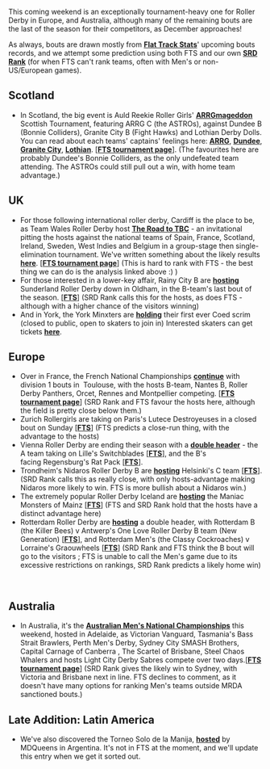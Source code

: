 <html><body><p>This coming weekend is an exceptionally tournament-heavy one for Roller Derby in Europe, and Australia, although many of the remaining bouts are the last of the season for their competitors, as December approaches!

As always, bouts are drawn mostly from <strong><a href="http://www.flattrackstats.com">Flat Track Stats</a></strong>' upcoming bouts records, and we attempt some prediction using both FTS and our own <strong><a href="https://aoanla.pythonanywhere.com/SRDRank.html">SRD Rank</a></strong> (for when FTS can't rank teams, often with Men's or non-US/European games).
</p><h2>Scotland</h2>
<ul>
	<li>In Scotland, the big event is Auld Reekie Roller Girls' <strong><a href="https://www.facebook.com/events/535844416618826/">ARRGmageddon</a></strong> Scottish Tournament, featuring ARRG C (the ASTROs), against Dundee B (Bonnie Colliders), Granite City B (Fight Hawks) and Lothian Derby Dolls. You can read about each teams' captains' feelings here: <strong><a href="https://scottishrollerderbyblog.com/2016/11/12/an-interview-with-astros-captain-princess-die/">ARRG</a></strong>, <strong><a href="https://scottishrollerderbyblog.com/2016/11/16/a-chat-with-bonnie-colliders-captains-khilleesi-and-g-wrecks/">Dundee</a></strong>, <strong><a href="https://scottishrollerderbyblog.com/2016/11/21/granite-citys-hawks-flock-to-the-arrgmageddon/">Granite City</a></strong>, <strong><a href="https://scottishrollerderbyblog.com/2016/11/18/an-interview-with-lothian-derby-dolls-captain-fully-harmed/">Lothian</a></strong>. [<strong><a href="http://flattrackstats.com/tournaments/88133/overview">FTS tournament page</a></strong>]. (The favourites here are probably Dundee's Bonnie Colliders, as the only undefeated team attending. The ASTROs could still pull out a win, with home team advantage.)</li>
</ul>
<h2>UK</h2>
<ul>
	<li>For those following international roller derby, Cardiff is the place to be, as Team Wales Roller Derby host <strong><a href="https://www.facebook.com/events/1224163900948144/">The Road to TBC</a></strong> - an invitational pitting the hosts against the national teams of Spain, France, Scotland, Ireland, Sweden, West Indies and Belgium in a group-stage then single-elimination tournament. We've written something about the likely results <strong><a href="https://scottishrollerderbyblog.com/2016/10/02/the-road-to-tbc-lessons-from-erdt-and-the-last-world-cup/">here</a></strong>. [<strong><a href="http://flattrackstats.com/tournaments/87983">FTS tournament page</a></strong>] (This is hard to rank with FTS - the best thing we can do is the analysis linked above :) )</li>
	<li>For those interested in a lower-key affair, Rainy City B are <strong><a href="https://www.facebook.com/events/530438173822411/">hosting</a></strong>  Sunderland Roller Derby down in Oldham, in the B-team's last bout of the season. [<strong><a href="http://flattrackstats.com/bouts/87880/overview">FTS</a></strong>] (SRD Rank calls this for the hosts, as does FTS - although with a higher chance of the visitors winning)</li>
	<li>And in York, the York Minxters are <strong><a href="https://www.facebook.com/events/1777590042514636/">holding</a></strong> their first ever Coed scrim (closed to public, open to skaters to join in) Interested skaters can get tickets <strong><a href="http://minxterscoed.bpt.me/">here</a></strong>.</li>
</ul>
<h2>Europe</h2>
<ul>
	<li>Over in France, the French National Championships <strong><a href="https://www.facebook.com/events/880095672126286/">continue</a></strong> with division 1 bouts in  Toulouse, with the hosts B-team, Nantes B, Roller Derby Panthers, Orcet, Rennes and Montpellier competing. [<strong><a href="http://flattrackstats.com/tournaments/86043/overview">FTS tournament page</a></strong>] (SRD Rank and FTS favour the hosts here, although the field is pretty close below them.)</li>
	<li>Zurich Rollergirls are taking on Paris's Lutece Destroyeuses in a closed bout on Sunday [<strong><a href="http://flattrackstats.com/bouts/85152/overview">FTS</a></strong>] (FTS predicts a close-run thing, with the advantage to the hosts)</li>
	<li>Vienna Roller Derby are ending their season with a <strong><a href="https://www.facebook.com/events/691167217725824/">double header</a></strong> - the A team taking on Lille's Switchblades [<strong><a href="http://flattrackstats.com/bouts/85672/overview">FTS</a></strong>], and the B's facing Regensburg's Rat Pack [<strong><a href="http://flattrackstats.com/bouts/85673/overview">FTS</a></strong>].</li>
	<li>Trondheim's Nidaros Roller Derby B are <strong><a href="https://www.facebook.com/events/180307805750860/">hosting</a></strong> Helsinki's C team [<strong><a href="http://flattrackstats.com/bouts/85952/overview">FTS</a></strong>]. (SRD Rank calls this as really close, with only hosts-advantage making Nidaros more likely to win. FTS is more bullish about a Nidaros win.)</li>
	<li>The extremely popular Roller Derby Iceland are <strong><a href="https://www.facebook.com/events/1838138673089342/">hosting</a></strong> the Maniac Monsters of Mainz [<strong><a href="http://flattrackstats.com/bouts/86906/overview">FTS</a></strong>] (FTS and SRD Rank hold that the hosts have a distinct advantage here)</li>
	<li>Rotterdam Roller Derby are <strong><a href="https://www.facebook.com/events/1143818565708808/">hosting</a></strong> a double header, with Rotterdam B (the Killer Bees) v Antwerp's One Love Roller Derby B team (New Generation) [<strong><a href="http://flattrackstats.com/bouts/86985/overview">FTS</a></strong>], and Rotterdam Men's (the Classy Cockroaches) v Lorraine's Graouwheels [<strong><a href="http://flattrackstats.com/bouts/86986/overview">FTS</a></strong>] (SRD Rank and FTS think the B bout will go to the visitors ; FTS is unable to call the Men's game due to its excessive restrictions on rankings, SRD Rank predicts a likely home win)</li>
</ul>
 
<h2>Australia</h2>
<ul>
	<li>In Australia, it's the <strong><a href="https://www.facebook.com/events/1240753402611731/">Australian Men's National Championships</a></strong> this weekend, hosted in Adelaide, as Victorian Vanguard, Tasmania's Bass Strait Brawlers, Perth Men's Derby, Sydney City SMASH Brothers, Capital Carnage of Canberra , The Scartel of Brisbane, Steel Chaos Whalers and hosts Light City Derby Sabres compete over two days.[<strong><a href="http://flattrackstats.com/tournaments/88141/overview">FTS tournament page</a></strong>] (SRD Rank gives the likely win to Sydney, with Victoria and Brisbane next in line. FTS declines to comment, as it doesn't have many options for ranking Men's teams outside MRDA sanctioned bouts.)</li>
</ul>
<h2>Late Addition: Latin America</h2>
<ul>
	<li>We've also discovered the Torneo Solo de la Manija, <strong><a href="https://www.facebook.com/events/201954286915301/">hosted</a></strong> by MDQueens in Argentina. It's not in FTS at the moment, and we'll update this entry when we get it sorted out.</li>
</ul></body></html>
